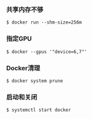 ### 共享内存不够
```
$ docker run --shm-size=256m
```

### 指定GPU

```
$ docker --gpus '"device=6,7"'
```

### Docker清理
```
$ docker system prune
```

### 启动和关闭
```
$ systemctl start docker
```